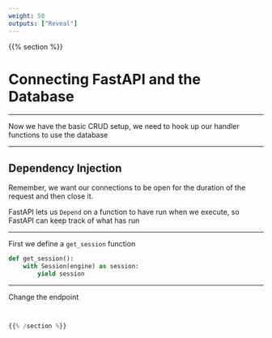 ```yaml
---
weight: 50
outputs: ["Reveal"]
---
```


{{% section %}}

# Connecting FastAPI and the Database

---

Now we have the basic CRUD setup, we need to hook up our handler functions to use the database

---

## Dependency Injection

Remember, we want our connections to be open for the duration of the request and then close it.

FastAPI lets us `Depend` on a function to have run when we execute, so FastAPI can keep track of what has run

---

First we define a `get_session` function

```python
def get_session():
    with Session(engine) as session:
        yield session
```

---

Change the endpoint

```python


{{% /section %}}